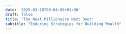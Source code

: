 ```yaml
---
date: '2025-03-18T09:04:05+01:00'
draft: false
title: 'The Next Millionaire Next Door'
subtitle: "Enduring Strategies for Building Wealth"
---
```


